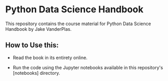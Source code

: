 # Python Data Science Handbook

This repository contains the course material for Python Data Science Handbook by Jake VanderPlas. 

## How to Use this:

- Read the book in its entirety online.

- Run the code using the Jupyter notebooks available in this repository's [notebooks] directory.
